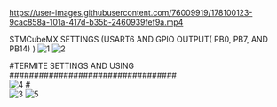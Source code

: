 

https://user-images.githubusercontent.com/76009919/178100123-9cac858a-101a-417d-b35b-2460939fef9a.mp4



STMCubeMX SETTINGS (USART6 AND GPIO OUTPUT( PB0, PB7, AND PB14) ) 
![1](https://user-images.githubusercontent.com/76009919/178099526-3acc4f60-f1a7-4c5d-af4a-6ad9ba908403.png)
![2](https://user-images.githubusercontent.com/76009919/178099530-1c096132-d6cc-40e6-aabe-eb1ec77eb1a5.png)

#TERMITE SETTINGS AND USING ##################################</br>
![4](https://user-images.githubusercontent.com/76009919/178099899-0960c192-fa50-49bb-99c5-d7ed5cb14612.png)
#</br>
![3](https://user-images.githubusercontent.com/76009919/178099901-39e00e3c-32e2-4854-84e0-d4e4e5272166.png)
![5](https://user-images.githubusercontent.com/76009919/178099902-48e211ba-3b40-42a1-a304-be4db8575479.png)

